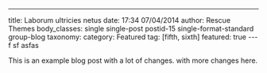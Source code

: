 ---
title: Laborum ultricies netus
date: 17:34 07/04/2014
author: Rescue Themes
body_classes: single single-post postid-15 single-format-standard group-blog
taxonomy:
    category: Featured
    tag: [fifth, sixth]
    featured: true
---f sf asfas

This is an example blog post with a lot of changes. with more changes here.
